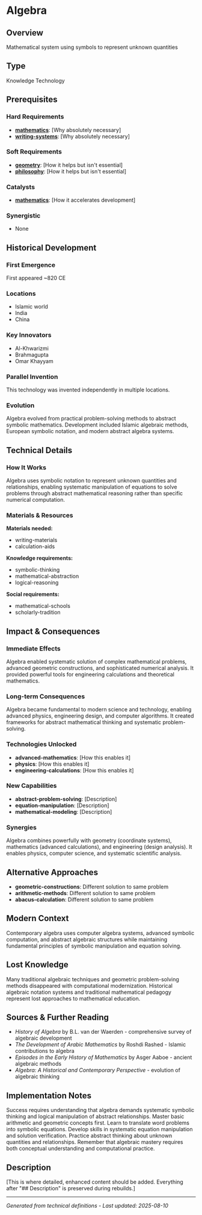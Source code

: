 # Algebra

## Overview
Mathematical system using symbols to represent unknown quantities

## Type
Knowledge Technology

## Prerequisites

### Hard Requirements
- **[mathematics](../mathematics/README.md)**: [Why absolutely necessary]
- **[writing-systems](../writing-systems/README.md)**: [Why absolutely necessary]

### Soft Requirements
- **[geometry](../geometry/README.md)**: [How it helps but isn't essential]
- **[philosophy](../philosophy/README.md)**: [How it helps but isn't essential]

### Catalysts
- **[mathematics](../mathematics/README.md)**: [How it accelerates development]

### Synergistic
- None

## Historical Development

### First Emergence
First appeared ~820 CE

### Locations
- Islamic world
- India
- China

### Key Innovators
- Al-Khwarizmi
- Brahmagupta
- Omar Khayyam

### Parallel Invention
This technology was invented independently in multiple locations.

### Evolution
Algebra evolved from practical problem-solving methods to abstract symbolic mathematics. Development included Islamic algebraic methods, European symbolic notation, and modern abstract algebra systems.

## Technical Details

### How It Works
Algebra uses symbolic notation to represent unknown quantities and relationships, enabling systematic manipulation of equations to solve problems through abstract mathematical reasoning rather than specific numerical computation.

### Materials & Resources
**Materials needed:**
- writing-materials
- calculation-aids


**Knowledge requirements:**
- symbolic-thinking
- mathematical-abstraction
- logical-reasoning


**Social requirements:**
- mathematical-schools
- scholarly-tradition

## Impact & Consequences

### Immediate Effects
Algebra enabled systematic solution of complex mathematical problems, advanced geometric constructions, and sophisticated numerical analysis. It provided powerful tools for engineering calculations and theoretical mathematics.

### Long-term Consequences
Algebra became fundamental to modern science and technology, enabling advanced physics, engineering design, and computer algorithms. It created frameworks for abstract mathematical thinking and systematic problem-solving.

### Technologies Unlocked
- **advanced-mathematics**: [How this enables it]
- **physics**: [How this enables it]
- **engineering-calculations**: [How this enables it]

### New Capabilities
- **abstract-problem-solving**: [Description]
- **equation-manipulation**: [Description]
- **mathematical-modeling**: [Description]

### Synergies
Algebra combines powerfully with geometry (coordinate systems), mathematics (advanced calculations), and engineering (design analysis). It enables physics, computer science, and systematic scientific analysis.

## Alternative Approaches
- **geometric-constructions**: Different solution to same problem
- **arithmetic-methods**: Different solution to same problem
- **abacus-calculation**: Different solution to same problem

## Modern Context
Contemporary algebra uses computer algebra systems, advanced symbolic computation, and abstract algebraic structures while maintaining fundamental principles of symbolic manipulation and equation solving.

## Lost Knowledge
Many traditional algebraic techniques and geometric problem-solving methods disappeared with computational modernization. Historical algebraic notation systems and traditional mathematical pedagogy represent lost approaches to mathematical education.

## Sources & Further Reading
- *History of Algebra* by B.L. van der Waerden - comprehensive survey of algebraic development
- *The Development of Arabic Mathematics* by Roshdi Rashed - Islamic contributions to algebra
- *Episodes in the Early History of Mathematics* by Asger Aaboe - ancient algebraic methods
- *Algebra: A Historical and Contemporary Perspective* - evolution of algebraic thinking

## Implementation Notes
Success requires understanding that algebra demands systematic symbolic thinking and logical manipulation of abstract relationships. Master basic arithmetic and geometric concepts first. Learn to translate word problems into symbolic equations. Develop skills in systematic equation manipulation and solution verification. Practice abstract thinking about unknown quantities and relationships. Remember that algebraic mastery requires both conceptual understanding and computational practice.

## Description










[This is where detailed, enhanced content should be added. Everything after "## Description" is preserved during rebuilds.]

---
*Generated from technical definitions - Last updated: 2025-08-10*
